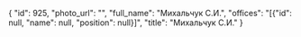 {
    "id": 925,
    "photo_url": "",
    "full_name": "Михальчук С.И.",
    "offices": "[{\"id\": null, \"name\": null, \"position\": null}]",
    "title": "Михальчук С.И."
}